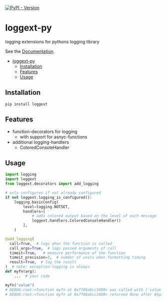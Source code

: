 [![PyPI - Version](https://img.shields.io/pypi/v/loggext)
](https://pypi.org/project/loggext/)

# loggext-py
logging extensions for pythons logging library

See the [Documentation](https://utility-libraries.github.io/loggext-py/).

<!-- TOC -->
* [loggext-py](#loggext-py)
  * [Installation](#installation)
  * [Features](#features)
  * [Usage](#usage)
<!-- TOC -->

## Installation

```shell
pip install loggext
```

## Features

- function-decorators for logging
  - with support for asnyc-functions
- additional logging-handlers
  - ColoredConsoleHandler

## Usage

```python
import logging
import loggext
from loggext.decorators import add_logging

# only configures if not already configured
if not loggext.logging_is_configured():
    logging.basicConfig(
        level=logging.NOTSET,
        handlers=[
            # adds colored output based on the level of each message
            loggext.handlers.ColoredConsoleHandler()
        ],
    )

@add_logging(
  call=True,  # logs when the function is called
  call_args=True,  # logs passed arguments of call
  timeit=True,   # measure performance of the function
  timeit_precision=2,  # number of units when formatting timing
  result=True,  # log the result
)  # note: exception-logging is always
def myfn(arg):
    ...  # your code

myfn("value")
# DEBUG:root:<function myfn at 0x7f06a6cc3400> was called with ('value')
# DEBUG:root:<function myfn at 0x7f06a6cc3400> returned None after 65μs+614ns
```
